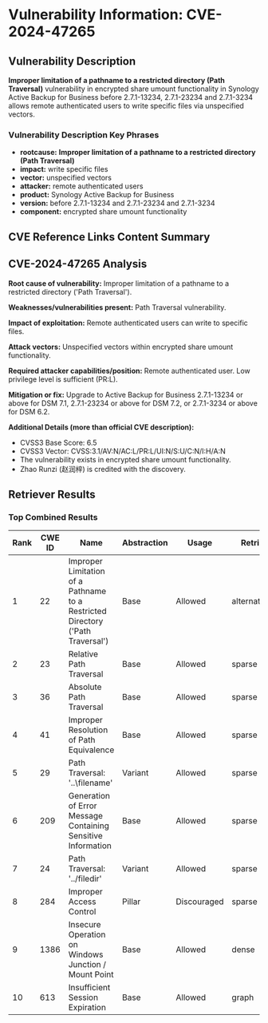 # Vulnerability Information: CVE-2024-47265

## Vulnerability Description
**Improper limitation of a pathname to a restricted directory (Path Traversal)** vulnerability in encrypted share umount functionality in Synology Active Backup for Business before 2.7.1-13234, 2.7.1-23234 and 2.7.1-3234 allows remote authenticated users to write specific files via unspecified vectors.

### Vulnerability Description Key Phrases
- **rootcause:** **Improper limitation of a pathname to a restricted directory (Path Traversal)**
- **impact:** write specific files
- **vector:** unspecified vectors
- **attacker:** remote authenticated users
- **product:** Synology Active Backup for Business
- **version:** before 2.7.1-13234 and 2.7.1-23234 and 2.7.1-3234
- **component:** encrypted share umount functionality

## CVE Reference Links Content Summary
## CVE-2024-47265 Analysis

**Root cause of vulnerability:** Improper limitation of a pathname to a restricted directory ('Path Traversal').

**Weaknesses/vulnerabilities present:** Path Traversal vulnerability.

**Impact of exploitation:** Remote authenticated users can write to specific files.

**Attack vectors:** Unspecified vectors within encrypted share umount functionality.

**Required attacker capabilities/position:** Remote authenticated user. Low privilege level is sufficient (PR:L).

**Mitigation or fix:** Upgrade to Active Backup for Business 2.7.1-13234 or above for DSM 7.1, 2.7.1-23234 or above for DSM 7.2, or 2.7.1-3234 or above for DSM 6.2.

**Additional Details (more than official CVE description):**

*   CVSS3 Base Score: 6.5
*   CVSS3 Vector: CVSS:3.1/AV:N/AC:L/PR:L/UI:N/S:U/C:N/I:H/A:N
*   The vulnerability exists in encrypted share umount functionality.
*   Zhao Runzi (赵润梓) is credited with the discovery.

## Retriever Results

### Top Combined Results

| Rank | CWE ID | Name | Abstraction | Usage  | Retrievers | Individual Scores |
|------|--------|------|-------------|-------|------------|-------------------|
| 1 | 22 | Improper Limitation of a Pathname to a Restricted Directory ('Path Traversal') | Base | Allowed | alternate_terms | 0.800 |
| 2 | 23 | Relative Path Traversal | Base | Allowed | sparse | 0.340 |
| 3 | 36 | Absolute Path Traversal | Base | Allowed | sparse | 0.320 |
| 4 | 41 | Improper Resolution of Path Equivalence | Base | Allowed | sparse | 0.319 |
| 5 | 29 | Path Traversal: '\..\filename' | Variant | Allowed | sparse | 0.313 |
| 6 | 209 | Generation of Error Message Containing Sensitive Information | Base | Allowed | sparse | 0.291 |
| 7 | 24 | Path Traversal: '../filedir' | Variant | Allowed | sparse | 0.286 |
| 8 | 284 | Improper Access Control | Pillar | Discouraged | sparse | 0.281 |
| 9 | 1386 | Insecure Operation on Windows Junction / Mount Point | Base | Allowed | dense | 0.565 |
| 10 | 613 | Insufficient Session Expiration | Base | Allowed | graph | 0.002 |

